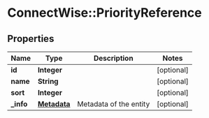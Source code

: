 # ConnectWise::PriorityReference

## Properties
Name | Type | Description | Notes
------------ | ------------- | ------------- | -------------
**id** | **Integer** |  | [optional] 
**name** | **String** |  | [optional] 
**sort** | **Integer** |  | [optional] 
**_info** | [**Metadata**](Metadata.md) | Metadata of the entity | [optional] 


